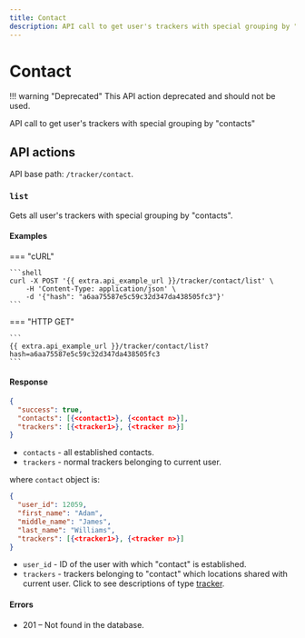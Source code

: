 ```yaml
---
title: Contact
description: API call to get user's trackers with special grouping by "contacts"
---
```

# Contact 

!!! warning "Deprecated"
    This API action deprecated and should not be used.

API call to get user's trackers with special grouping by "contacts"


## API actions

API base path: `/tracker/contact`.

### `list`

Gets all user's trackers with special grouping by "contacts".

#### Examples

=== "cURL"

    ```shell
    curl -X POST '{{ extra.api_example_url }}/tracker/contact/list' \
        -H 'Content-Type: application/json' \
        -d '{"hash": "a6aa75587e5c59c32d347da438505fc3"}'
    ```

=== "HTTP GET"

    ```
    {{ extra.api_example_url }}/tracker/contact/list?hash=a6aa75587e5c59c32d347da438505fc3
    ```

#### Response

```json
{
  "success": true,
  "contacts": [{<contact1>}, {<contact n>}],
  "trackers": [{<tracker1>}, {<tracker n>}]
}
```

* `contacts` - all established contacts.
* `trackers` - normal trackers belonging to current user.

where `contact` object is:

```json
{
  "user_id": 12059,
  "first_name": "Adam",
  "middle_name": "James",
  "last_name": "Williams",
  "trackers": [{<tracker1>}, {<tracker n>}]
}
```

* `user_id` - ID of the user with which "contact" is established.
* `trackers` - trackers belonging to "contact" which locations shared with current user.
Click to see descriptions of type [tracker](index.md#tracker-object-structure).

#### Errors

* 201 – Not found in the database.
